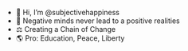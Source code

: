 - 👋 Hi, I’m @subjectivehappiness
- 🧠 Negative minds never lead to a positive realities
- ⚖️ Creating a Chain of Change
- 🌎 Pro: Education, Peace, Liberty

<!---
subjectivehappiness/subjectivehappiness is a ✨ special ✨ repository because its `README.md` (this file) appears on your GitHub profile.
You can click the Preview link to take a look at your changes.
--->
